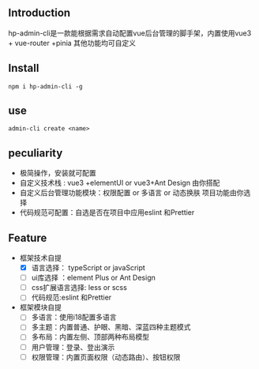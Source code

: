 ## Introduction

hp-admin-cli是一款能根据需求自动配置vue后台管理的脚手架，内置使用vue3 + vue-router +pinia 其他功能均可自定义

## Install

```
npm i hp-admin-cli -g
```

## use

```
admin-cli create <name>
```

## peculiarity

- 极简操作，安装就可配置
- 自定义技术栈 :  vue3 +elementUI or vue3+Ant Design 由你搭配
- 自定义后台管理功能模块：权限配置 or 多语言 or 动态换肤 项目功能由你选择
- 代码规范可配置：自选是否在项目中应用eslint 和Prettier 

## Feature

- 框架技术自提
  - [x] 语言选择： typeScript or javaScript
  - [ ] ui库选择 ：element Plus or Ant Design
  - [ ] css扩展语言选择: less or scss
  - [ ] 代码规范:eslint 和Prettier
- 框架模块自提
  - [ ] 多语言：使用i18配置多语言
  - [ ] 多主题：内置普通、护眼、黑暗、深蓝四种主题模式
  - [ ] 多布局：内置左侧、顶部两种布局模型
  - [ ] 用户管理：登录、登出演示
  - [ ] 权限管理：内置页面权限（动态路由）、按钮权限
